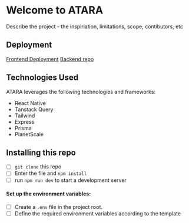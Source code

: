 # Welcome to ATARA
Describe the project -  the inspiriation, limitations, scope, contibutors, etc

##  Deployment
[Frontend Deployment](www.frontEndLink.com)
[Backend repo](https://github.com/capstone-9-3-team-1/backend)


##  Technologies Used
ATARA leverages the following technologies and frameworks:

- React Native
- Tanstack Query
- Tailwind
- Express
- Prisma
- PlanetScale

## Installing this repo
 - [ ] `git clone` this repo
 - [ ] Enter the file and `npm install`
 - [ ] run `npm run dev` to start a development server

 #### Set up the environment variables:
- [ ] Create a `.env` file in the project root.
- [ ] Define the required environment variables according to the template
